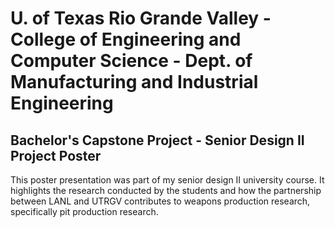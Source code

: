 # U. of Texas Rio Grande Valley - College of Engineering and Computer Science - Dept. of Manufacturing and Industrial Engineering

## Bachelor's Capstone Project - Senior Design II Project Poster
This poster presentation was part of my senior design II university course. It highlights the research conducted by the students and how the partnership between LANL and UTRGV contributes to weapons production research, specifically pit production research.
